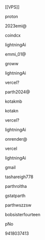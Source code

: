 [[VPS]]

proton

2023emi@

coindcx

lightningAi

emmi_01@

groww

lightningAi

vercel?

parth2024@

kotakmb

kotakn

vercel?

lightningAi

onrender@

vercel

lightningAi

  

gmail

tashareigh778

parthroltha

gstatparth

parthwszzsw

bobsisterfourteen

  

pNo

9418037413

